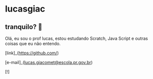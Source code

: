 # lucasgiac

## tranquilo? 👋

Olá, eu sou o prof lucas, estou estudando Scratch, Java Script e outras coisas que eu não entendo.

[link]_(https://github.com/)

[e-mail]_(lucas.giacomet@escola.pr.gov.br)

[!]
